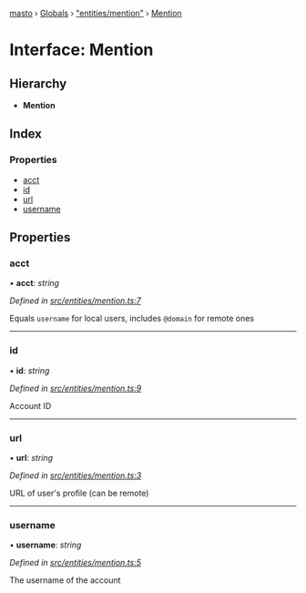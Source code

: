 [masto](../README.md) › [Globals](../globals.md) › ["entities/mention"](../modules/_entities_mention_.md) › [Mention](_entities_mention_.mention.md)

# Interface: Mention

## Hierarchy

* **Mention**

## Index

### Properties

* [acct](_entities_mention_.mention.md#acct)
* [id](_entities_mention_.mention.md#id)
* [url](_entities_mention_.mention.md#url)
* [username](_entities_mention_.mention.md#username)

## Properties

###  acct

• **acct**: *string*

*Defined in [src/entities/mention.ts:7](https://github.com/neet/masto.js/blob/b9f6bdd/src/entities/mention.ts#L7)*

Equals `username` for local users, includes `@domain` for remote ones

___

###  id

• **id**: *string*

*Defined in [src/entities/mention.ts:9](https://github.com/neet/masto.js/blob/b9f6bdd/src/entities/mention.ts#L9)*

Account ID

___

###  url

• **url**: *string*

*Defined in [src/entities/mention.ts:3](https://github.com/neet/masto.js/blob/b9f6bdd/src/entities/mention.ts#L3)*

URL of user's profile (can be remote)

___

###  username

• **username**: *string*

*Defined in [src/entities/mention.ts:5](https://github.com/neet/masto.js/blob/b9f6bdd/src/entities/mention.ts#L5)*

The username of the account
